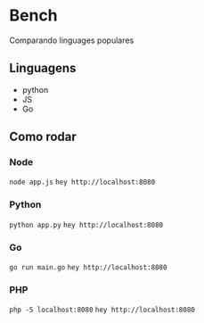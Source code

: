 # Bench

Comparando linguages populares

## Linguagens

* python
* JS
* Go

## Como rodar

### Node

`node app.js`
`hey http://localhost:8080`

### Python

`python app.py`
`hey http://localhost:8080`

### Go

`go run main.go`
`hey http://localhost:8080`

### PHP

`php -S localhost:8080`
`hey http://localhost:8080`

